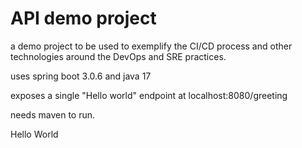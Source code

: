 API demo project
=================

a demo project to be used to exemplify 
the CI/CD process and other technologies 
around the DevOps and SRE practices.


uses spring boot 3.0.6 and java 17

exposes a single "Hello world" endpoint
at localhost:8080/greeting

needs maven to run.

Hello World